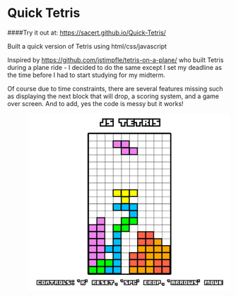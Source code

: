 # Quick Tetris

####Try it out at: https://sacert.github.io/Quick-Tetris/

Built a quick version of Tetris using html/css/javascript

Inspired by https://github.com/jstimpfle/tetris-on-a-plane/ who built Tetris during a plane ride - I decided to do the same except I set my deadline as the time before I had to start studying for my midterm.

Of course due to time constraints, there are several features missing such as displaying the next block that will drop, a scoring system, and a game over screen. And to add, yes the code is messy but it works!

<img style="float: right;" src="assets/tetris-screen.png" width="458" height="400">


